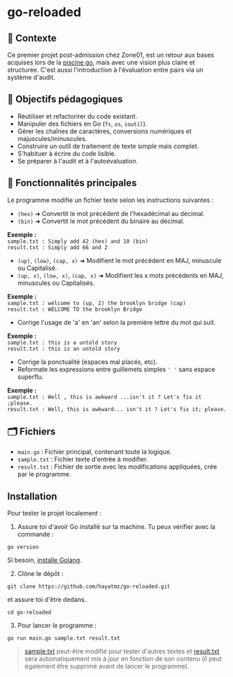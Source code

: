 # go-reloaded
## 🧠 Contexte
Ce premier projet post-admission chez Zone01, est un retour aux bases acquises lors de la [piscine go](https://github.com/hayatmz/piscine-golang), mais avec une vision plus claire et structurée. C'est aussi l'introduction à l'évaluation entre pairs via un système d'audit.

## 🎯 Objectifs pédagogiques
- Réutiliser et refactorirer du code existant.<br>
- Manipuler des fichiers en Go (```fs```, ```os```, ```ioutil```).<br>
- Gérer les chaînes de caractères, conversions numériques et majuscules/minuscules.<br>
- Construire un outil de traitement de texte simple mais complet.<br>
- S'habituer à écrire du code lisible.<br>
- Se préparer à l'audit et à l'autoévaluation.<br>

## 🔧 Fonctionnalités principales
Le programme modifie un fichier texte selon les instructions suivantes :<br>

- ```(hex)``` ➜ Convertit le mot précédent de l'hexadécimal au décimal.<br>
- ```(bin)``` ➜ Convertit le mot précédent du binaire au décimal.<br>

**Exemple :**<br>
```sample.txt : Simply add 42 (hex) and 10 (bin)```<br>```result.txt : Simply add 66 and 2```

- ```(up)```, ```(low)```, ```(cap, x)``` ➜ Modifient le mot précédent en MAJ, minuscule ou Capitalisé.<br>
- ```(up, x)```, ```(low, x)```, ```(cap, x)``` ➜ Modifient les x mots précédents en MAJ, minuscules ou Capitalisés.<br>

**Exemple :**<br>
```sample.txt : welcome to (up, 2) the brooklyn bridge (cap)```<br>
```result.txt : WELCOME TO the brooklyn Bridge```

- Corrige l'usage de 'a' en 'an' selon la première lettre du mot qui suit.<br>

**Exemple :**<br>
```sample.txt : this is a untold story```<br>
```result.txt : this is an untold story```

- Corrige la ponctualité (espaces mal placés, etc).<br>
- Reformate les expressions entre guillemets simples ```' '``` sans espace superflu.<br>

**Exemple :**<br>
```sample.txt : Well , this is awkward ...isn't it ? Let's fix it ;please.```<br>
```result.txt : Well, this is awkward... isn't it ? Let's fix it; please.```

## 🗂️ Fichiers

- ```main.go``` : Fichier principal, contenant toute la logique.<br>
- ```sample.txt``` : Fichier texte d'entrée à modifier.<br>
- ```result.txt``` : Fichier de sortie avec les modifications appliquées, crée par le programme.<br>

## Installation

Pour tester le projet localement :<br>

1. Assure toi d'avoir Go installé sur ta machine. Tu peux vérifier avec la commande :<br>
```
go version
```

Si besoin, [installe Golang](https://go.dev/doc/install).<br>

2. Clône le dépôt :

```
git clone https://github.com/hayatmz/go-reloaded.git
```
et assure toi d'être dedans.
```
cd go-reloaded
```

3. Pour lancer le programme :

```
go run main.go sample.txt result.txt
```

> [sample.txt](./sample.txt) peut-être modifié pour tester d'autres textes et [result.txt](./result.txt) sera automatiquement mis à jour en fonction de son contenu (il peut également être supprimé avant de lancer le programme).

